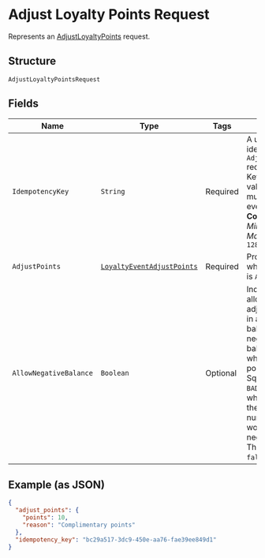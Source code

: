 
# Adjust Loyalty Points Request

Represents an [AdjustLoyaltyPoints](../../doc/api/loyalty.md#adjust-loyalty-points) request.

## Structure

`AdjustLoyaltyPointsRequest`

## Fields

| Name | Type | Tags | Description | Getter |
|  --- | --- | --- | --- | --- |
| `IdempotencyKey` | `String` | Required | A unique string that identifies this `AdjustLoyaltyPoints` request.<br>Keys can be any valid string, but must be unique for every request.<br>**Constraints**: *Minimum Length*: `1`, *Maximum Length*: `128` | String getIdempotencyKey() |
| `AdjustPoints` | [`LoyaltyEventAdjustPoints`](../../doc/models/loyalty-event-adjust-points.md) | Required | Provides metadata when the event `type` is `ADJUST_POINTS`. | LoyaltyEventAdjustPoints getAdjustPoints() |
| `AllowNegativeBalance` | `Boolean` | Optional | Indicates whether to allow a negative adjustment to result in a negative balance. If `true`, a negative<br>balance is allowed when subtracting points. If `false`, Square returns a `BAD_REQUEST` error when subtracting<br>the specified number of points would result in a negative balance. The default value is `false`. | Boolean getAllowNegativeBalance() |

## Example (as JSON)

```json
{
  "adjust_points": {
    "points": 10,
    "reason": "Complimentary points"
  },
  "idempotency_key": "bc29a517-3dc9-450e-aa76-fae39ee849d1"
}
```

